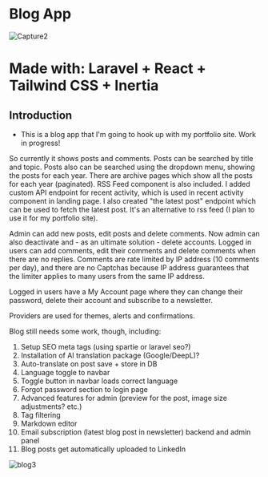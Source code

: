 # Blog App

![Capture2](https://github.com/user-attachments/assets/d7b27022-45c0-47f7-b1b8-70adfe710f4f)

# Made with: Laravel + React + Tailwind CSS + Inertia

## Introduction

- This is a blog app that I'm going to hook up with my portfolio site. Work in progress!

So currently it shows posts and comments. Posts can be searched by title and topic. Posts also can be searched using the dropdown menu, showing the posts for each year. There are archive pages which show all the posts for each year (paginated). RSS Feed component is also included. I added custom API endpoint for recent activity, which is used in recent activity component in landing page. I also created "the latest post" endpoint which can be used to fetch the latest post. It's an alternative to rss feed (I plan to use it for my portfolio site).

Admin can add new posts, edit posts and delete comments. Now admin can also deactivate and - as an ultimate solution - delete accounts. Logged in users can add comments, edit their comments and delete comments when there are no replies. Comments are rate limited by IP address (10 comments per day), and there are no Captchas because IP address guarantees that the limiter applies to many users from the same IP address.

Logged in users have a My Account page where they can change their password, delete their account and subscribe to a newsletter.

Providers are used for themes, alerts and confirmations.

Blog still needs some work, though, including:

1. Setup SEO meta tags (using spartie or laravel seo?)
2. Installation of AI translation package (Google/DeepL)?
3. Auto-translate on post save + store in DB
4. Language toggle to navbar
5. Toggle button in navbar loads correct language
6. Forgot password section to login page
7. Advanced features for admin (preview for the post, image size adjustments? etc.)
8. Tag filtering
9. Markdown editor
10. Email subscription (latest blog post in newsletter) backend and admin panel
11. Blog posts get automatically uploaded to LinkedIn

![blog3](https://github.com/user-attachments/assets/9b47ad5c-13f9-4858-9291-1eb1d2397d96)
